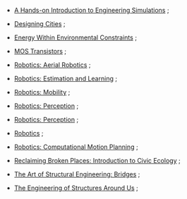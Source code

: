 * [A Hands-on Introduction to Engineering Simulations](https://www.class-central.com/mooc/5850/edx-a-hands-on-introduction-to-engineering-simulations) ;
* [Designing Cities](https://www.class-central.com/mooc/1047/coursera-designing-cities) ;

* [Energy Within Environmental Constraints](https://www.class-central.com/mooc/6021/edx-energy-within-environmental-constraints) ;
* [MOS Transistors](https://www.class-central.com/mooc/547/coursera-mos-transistors) ;

* [Robotics: Aerial Robotics](https://www.class-central.com/mooc/5025/coursera-robotics-aerial-robotics) ;
* [Robotics: Estimation and Learning](https://www.class-central.com/mooc/5030/coursera-robotics-estimation-and-learning) ;

* [Robotics: Mobility](https://www.class-central.com/mooc/5032/coursera-robotics-mobility) ;

* [Robotics: Perception](https://www.class-central.com/mooc/5033/coursera-robotics-perception) ;
* [Robotics: Perception](https://www.class-central.com/mooc/5033/coursera-robotics-perception) ;
* [Robotics](https://www.class-central.com/mooc/7241/edx-robotics) ;
* [Robotics: Computational Motion Planning](https://www.class-central.com/mooc/5029/coursera-robotics-computational-motion-planning) ;

* [Reclaiming Broken Places: Introduction to Civic Ecology](https://www.class-central.com/mooc/2811/edx-reclaiming-broken-places-introduction-to-civic-ecology) ;

* [The Art of Structural Engineering: Bridges](https://www.class-central.com/mooc/4561/edx-the-art-of-structural-engineering-bridges) ;
* [The Engineering of Structures Around Us](https://www.class-central.com/mooc/3208/edx-the-engineering-of-structures-around-us) ;
